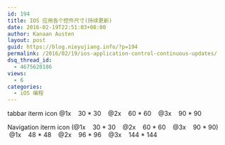 ```yaml
---
id: 194
title: IOS 应用各个控件尺寸(持续更新)
date: 2016-02-19T22:51:03+08:00
author: Kanaan Austen
layout: post
guid: https://blog.nieyujiang.info/?p=194
permalink: /2016/02/19/ios-application-control-continuous-updates/
dsq_thread_id:
  - 4675620186
views:
  - 6
categories:
  - iOS 编程
---
```

tabbar iterm icon @1x    30 \* 30    @2x    60 \* 60    @3x    90 * 90

Navigation iterm icon (@1x    30 \* 30    @2x    60 \* 60    @3x    90 \* 90)    @1x    48 \* 48    @2x    96 \* 96    @3x    144 \* 144